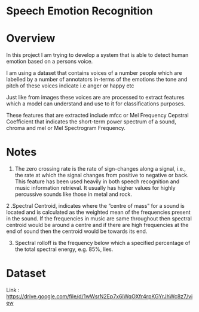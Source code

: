 #  Speech Emotion Recognition

# Overview

In this project I am trying to develop a system that is able to detect human emotion based on a persons voice.

I am using a dataset that contains voices of a number people which are labelled by a number of annotators in-terms of the emotions the tone and pitch of these voices indicate i.e anger or happy etc 

Just like from images these voices are are processed to extract features which a model can understand and use to it for classifications purposes.

These features that are extracted include mfcc or Mel Frequency Cepstral Coefficient that indicates the short-term power spectrum of a sound, chroma and mel or Mel Spectrogram Frequency.

# Notes

1. The zero crossing rate is the rate of sign-changes along a signal, i.e., the rate at which the signal changes from positive to negative or back. This feature has been used heavily in both speech recognition and music information retrieval. It usually has higher values for highly percussive sounds like those in metal and rock.

2 .Spectral Centroid, indicates where the ”centre of mass” for a sound is located and is calculated as the weighted mean of the frequencies present in the sound. If the frequencies in music are same throughout then spectral centroid would be around a centre and if there are high frequencies at the end of sound then the centroid would be towards its end.

3. Spectral rolloff is the frequency below which a specified percentage of the total spectral energy, e.g. 85%, lies.

# Dataset

Link : https://drive.google.com/file/d/1wWsrN2Ep7x6lWqOXfr4rpKGYrJhWc8z7/view
